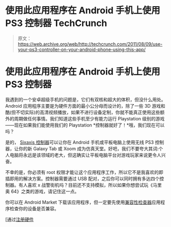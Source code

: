 # 使用此应用程序在 Android 手机上使用 PS3 控制器 TechCrunch

> 原文：<https://web.archive.org/web/http://techcrunch.com/2011/08/09/use-your-ps3-controller-on-your-android-phone-using-this-app/>

# 使用此应用程序在 Android 手机上使用 PS3 控制器

我遇到的一个安卓超级手机的问题是，它们有双核和超大的体积，但没什么用处。Android 应用程序主要是为硬件方面的最小公分母而设计的，除了一些 3D 游戏和酷(但不切实际)的高清视频播放，如果不进行设备定制，你就不能真正使用这些额外的周期做任何事情。我们知道这些手机至少有能力运行 Playstation 级别的游戏——现在如果我们能使用我们的 Playstation *控制器就好了！*哦，我们现在可以吗？

是的， [Sixaxis 控制器](https://web.archive.org/web/20230205041530/https://market.android.com/details?id=com.dancingpixelstudios.sixaxiscontroller&feature=more_from_developer)可以让你在 Android 手机或平板电脑上使用无线 PS3 控制器，让你的新 Galaxy Tab 或 Xoom 成为仿真天堂。好吧，我们不要夸大其词:个人电脑将永远是该领域的老大，但这确实让平板电脑平台对游戏玩家来说更令人兴奋。

不幸的是，你必须有 root 权限才能让这个应用程序工作，所以它不是我喜欢的即插即用的解决方案。控制器需要通过 USB 配对，之后你可以同时拥有多达四个控制器。有人喜欢 x 战警街机吗？目前还不支持模拟，所以如果你想尝试玩《马里奥 64》之类的游戏，请记住这一点。

你可以在 Android Market 下载该应用程序，但一定要先使用[兼容性检查器](https://web.archive.org/web/20230205041530/https://market.android.com/details?id=com.dancingpixelstudios.sixaxiscompatibilitychecker&feature=more_from_developer)应用程序检查你的设备是否兼容。

[通过[注册硬件](https://web.archive.org/web/20230205041530/http://www.reghardware.com/2011/08/09/ps3_controller_gets_android_support/)
